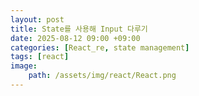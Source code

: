 ```yaml
---
layout: post
title: State를 사용해 Input 다루기
date: 2025-08-12 09:00 +09:00
categories: [React_re, state management]
tags: [react]
image:
    path: /assets/img/react/React.png
---
```


